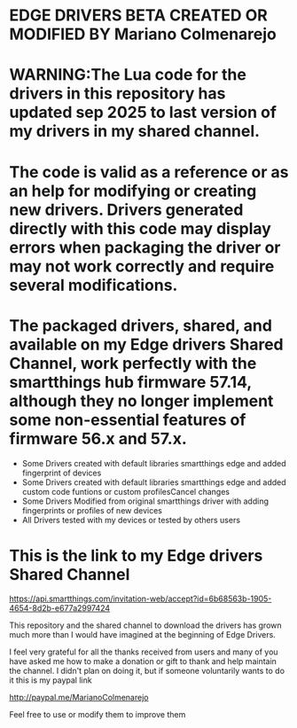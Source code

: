 # EDGE DRIVERS BETA CREATED OR MODIFIED BY Mariano Colmenarejo

# WARNING:The Lua code for the drivers in this repository has updated sep 2025 to last version of my drivers in my shared channel.

# The code is valid as a reference or as an help for modifying or creating new drivers. Drivers generated directly with this code may display errors when packaging the driver or may not work correctly and require several modifications.

# The packaged drivers, shared, and available on my Edge drivers Shared Channel, work perfectly with the smartthings hub firmware 57.14, although they no longer implement some non-essential features of firmware 56.x and 57.x.

- Some Drivers created with default libraries smartthings edge and added fingerprint of devices
- Some Drivers created with default libraries smartthings edge and added custom code funtions or custom profilesCancel changes
- Some Drivers Modified from original smartthings driver with adding fingerprints or profiles of new devices
- All Drivers tested with my devices or tested by others users

# This is the link to my Edge drivers Shared Channel

https://api.smartthings.com/invitation-web/accept?id=6b68563b-1905-4654-8d2b-e677a2997424

This repository and the shared channel to download the drivers has grown much more than I would have imagined at the beginning of Edge Drivers.

I feel very grateful for all the thanks received from users and many of you have asked me how to make a donation or gift to thank and help maintain the channel. 
I didn't plan on doing it, but if someone voluntarily wants to do it this is my paypal link

http://paypal.me/MarianoColmenarejo

Feel free to use or modify them to improve them
